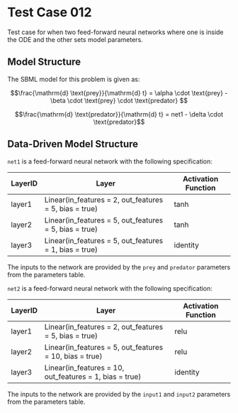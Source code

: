 # Test Case 012

Test case for when two feed-forward neural networks where one is inside the ODE and the other sets model parameters.

## Model Structure

The SBML model for this problem is given as:

$$\frac{\mathrm{d} \text{prey}}{\mathrm{d} t} = \alpha \cdot \text{prey} - \beta \cdot \text{prey} \cdot \text{predator} $$

$$\frac{\mathrm{d} \text{predator}}{\mathrm{d} t} = net1 - \delta \cdot \text{predator}$$

## Data-Driven Model Structure

`net1` is a feed-forward neural network with the following specification:

| LayerID | Layer                                                  | Activation Function |
|---------|--------------------------------------------------------|---------------------|
| layer1  | Linear(in_features = 2, out_features = 5, bias = true) | tanh                |
| layer2  | Linear(in_features = 5, out_features = 5, bias = true) | tanh                |
| layer3  | Linear(in_features = 5, out_features = 1, bias = true) | identity            |

The inputs to the network are provided by the `prey` and `predator` parameters from the parameters table.

`net2` is a feed-forward neural network with the following specification:

| LayerID | Layer                                                  | Activation Function |
|---------|--------------------------------------------------------|---------------------|
| layer1  | Linear(in_features = 2, out_features = 5, bias = true) | relu                |
| layer2  | Linear(in_features = 5, out_features = 10, bias = true) | relu                |
| layer3  | Linear(in_features = 10, out_features = 1, bias = true) | identity            |

The inputs to the network are provided by the `input1` and `input2` parameters from the parameters table.

